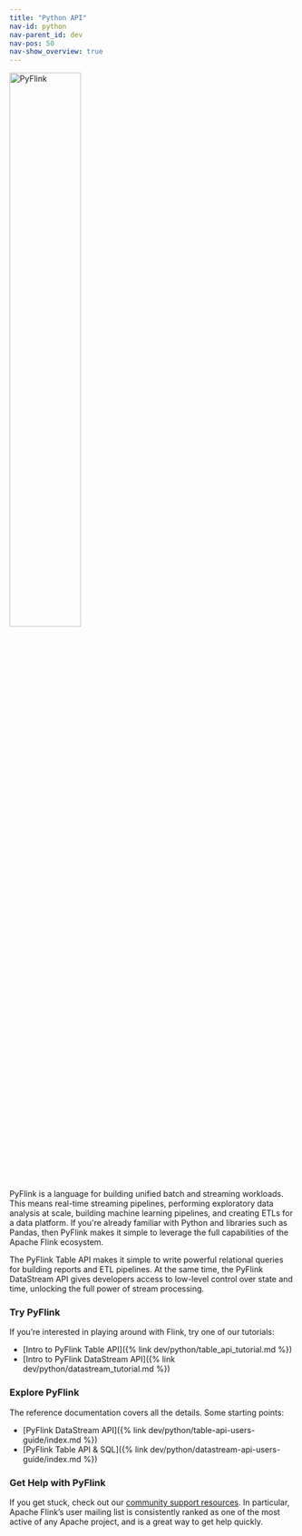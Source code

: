 ```yaml
---
title: "Python API"
nav-id: python
nav-parent_id: dev
nav-pos: 50
nav-show_overview: true
---
```

<!--
Licensed to the Apache Software Foundation (ASF) under one
or more contributor license agreements.  See the NOTICE file
distributed with this work for additional information
regarding copyright ownership.  The ASF licenses this file
to you under the Apache License, Version 2.0 (the
"License"); you may not use this file except in compliance
with the License.  You may obtain a copy of the License at

  http://www.apache.org/licenses/LICENSE-2.0

Unless required by applicable law or agreed to in writing,
software distributed under the License is distributed on an
"AS IS" BASIS, WITHOUT WARRANTIES OR CONDITIONS OF ANY
KIND, either express or implied.  See the License for the
specific language governing permissions and limitations
under the License.
-->

<img src="{% link /fig/pyflink.svg %}" alt="PyFlink" class="offset" width="50%" />

PyFlink is a language for building unified batch and streaming workloads.
This means real-time streaming pipelines, performing exploratory data
analysis at scale, building machine learning pipelines, and creating ETLs for a data platform.
If you're already familiar with Python and libraries such as Pandas, then PyFlink makes it simple
to leverage the full capabilities of the Apache Flink ecosystem.

The PyFlink Table API makes it simple to write powerful relational queries for building reports and
ETL pipelines.
At the same time, the PyFlink DataStream API gives developers access to low-level control over
state and time, unlocking the full power of stream processing.

<div class="row">
<div class="col-sm-6" markdown="1">

### Try PyFlink

If you’re interested in playing around with Flink, try one of our tutorials:

* [Intro to PyFlink Table API]({% link dev/python/table_api_tutorial.md %})
* [Intro to PyFlink DataStream API]({% link dev/python/datastream_tutorial.md %})

</div>
<div class="col-sm-6" markdown="1">

### Explore PyFlink

The reference documentation covers all the details. Some starting points:

* [PyFlink DataStream API]({% link dev/python/table-api-users-guide/index.md %})
* [PyFlink Table API &amp; SQL]({% link dev/python/datastream-api-users-guide/index.md %})

</div>
</div>

### Get Help with PyFlink

If you get stuck, check out our [community support resources](https://flink.apache.org/community.html). In particular, Apache Flink’s user mailing list is consistently ranked as one of the most active of any Apache project, and is a great way to get help quickly.
